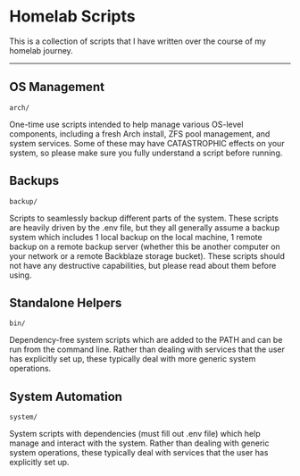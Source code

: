 # Homelab Scripts

This is a collection of scripts that I have written over the course of my homelab journey.

---

## OS Management
`arch/`

One-time use scripts intended to help manage various OS-level components, including a fresh Arch install, ZFS pool management, and system services.
Some of these may have CATASTROPHIC effects on your system, so please make sure you fully understand a script before running.


## Backups
`backup/`

Scripts to seamlessly backup different parts of the system.
These scripts are heavily driven by the .env file, but they all generally assume a backup system which includes 1 local backup on the local machine, 1 remote backup on a remote backup server (whether this be another computer on your network or a remote Backblaze storage bucket).
These scripts should not have any destructive capabilities, but please read about them before using.


## Standalone Helpers
`bin/`

Dependency-free system scripts which are added to the PATH and can be run from the command line.
Rather than dealing with services that the user has explicitly set up, these typically deal with more generic system operations.


## System Automation
`system/`

System scripts with dependencies (must fill out .env file) which help manage and interact with the system.
Rather than dealing with generic system operations, these typically deal with services that the user has explicitly set up.

